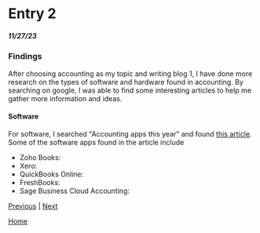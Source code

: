 # Entry 2
##### 11/27/23

### Findings
After choosing accounting as my topic and writing blog 1, I have done more research on the types of software and hardware found in accounting. By searching on google, I was able to find some interesting articles to help me gather more information and ideas.

#### Software
For software, I searched "Accounting apps this year" and found [this article](https://www.business.org/finance/accounting/best-accounting-apps/). Some of the software apps found in the article include
* Zoho Books:
* Xero:
* QuickBooks Online:
* FreshBooks:
* Sage Business Cloud Accounting:




[Previous](entry01.md) | [Next](entry03.md)

[Home](../README.md)
